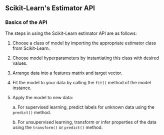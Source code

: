 ## Scikit-Learn's Estimator API

### Basics of the API
The steps in using the Scikit-Learn estimator API are as follows:

1. Choose a class of model by importing the appropriate estimator class from Scikit-Learn.
2. Choose model hyperparameters by instantiating this class with desired values.
3. Arrange data into a features matrix and target vector.
4. Fit the model to your data by calling the `fit()` method of the model instance.
5. Apply the model to new data:
  
   a. For supervised learning, predict labels for unknown data using the `predict()` method.
   
   b. For unsupervised learning, transform or infer properties of the data using the `transform()` or `predict()` method.
